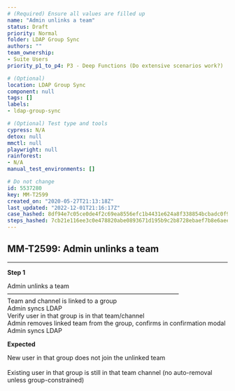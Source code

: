 ```yaml
---
# (Required) Ensure all values are filled up
name: "Admin unlinks a team"
status: Draft
priority: Normal
folder: LDAP Group Sync
authors: ""
team_ownership: 
- Suite Users
priority_p1_to_p4: P3 - Deep Functions (Do extensive scenarios work?)

# (Optional)
location: LDAP Group Sync
component: null
tags: []
labels: 
- ldap-group-sync

# (Optional) Test type and tools
cypress: N/A
detox: null
mmctl: null
playwright: null
rainforest: 
- N/A
manual_test_environments: []

# Do not change
id: 5537280
key: MM-T2599
created_on: "2020-05-27T21:13:18Z"
last_updated: "2022-12-01T21:16:17Z"
case_hashed: 8df94e7c05ce0de4f2c69ea8556efc1b4431e624a8f338854bcbadc0f9f9781fc399622ea43d739da81d5e9f8238953f
steps_hashed: 7cb21e116ee3c0e478820abe0893671d195b9c2b8728ebaef7b8e6aeec584eadabd8e3b2fa1df512128e42a7e1e4a4ed
---
```


<!-- (Auto-generated) Based on frontmatter's "key" and "name" -->

## MM-T2599: Admin unlinks a team

---

**Step 1**

Admin unlinks a team\
————————————————————————————\
Team and channel is linked to a group\
Admin syncs LDAP\
Verify user in that group is in that team/channel\
Admin removes linked team from the group, confirms in confirmation modal\
Admin syncs LDAP

**Expected**

New user in that group does not join the unlinked team\
\
Existing user in that group is still in that team channel (no auto-removal unless group-constrained)
